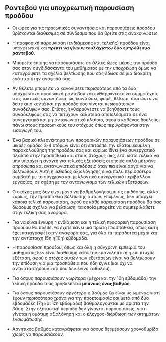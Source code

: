 ## Ραντεβού για υποχρεωτική παρουσίαση προόδου

* Οι ώρες για τις προσωπικές συναντήσεις και παρουσιάσεις προόδου βρίσκονται διαθέσιμες σε σύνδεσμο που θα βρείτε στις ανακοινώσεις.

* Η προφορική παρουσίαση (ενδιάμεσης και τελικής) προόδου είναι υποχρεωτική και **πρέπει να γίνουν τουλάχιστον δύο εμπρόθεσμα ραντεβού**. 

* Μπορείτε επίσης να παρουσιάσετε σε άλλες ώρες-μέρες την πρόοδο σας στον συνδιδάσκοντα του μαθήματος με την υποχρέωση όμως να καταγράψετε τα σχόλια βελτίωσης που σας έδωσε σε μια διακριτή ενότητα στην αναφορά σας.

* Αν θέλετε μπορείτε να κανονίσετε περισσότερα από τα δύο υποχρεωτικά προσωπικά ραντεβού και ενθαρρύνεστε να συμμετέχετε στις τακτικές συναντήσεις ως κοινό όσες φορές θέλετε, έτσι ώστε να δείτε από κοντά και την πρόοδο όσο γίνεται περισσότερων συναδέλφων σας. Επίσης, ενθαρρύνεστε να βοηθήσετε τους συναδέλφους σας να πετύχουν καλύτερα αποτελέσματα σε ένα συνεργατικό και μη-ανταγωνιστικό πλαίσιο, αφού ο καθένας δουλεύει πάνω στους προσωπικούς του στόχους όπως περιγράφονται στην εισαγωγή του.

* Ένα βασικό πλεονέκτημα των προφορικών παρουσιάσεων προόδου σε μικρές ομάδες 3-4 ατόμων είναι ότι επιτρέπει την εξατομικευμένη παρακολούθηση της προόδου σας και κυρίως δίνει ένα συνεργατικό πλαίσιο στην προσπάθεια και στους στόχους σας, έτσι ώστε τελικά να μην υπάρχει η ανάγκη για τελικές εξετάσεις οι οποίες απλά μετράνε απρόσωπα και ανταγωνιστικά επιδόσεις όταν πια είναι αργά για να βελτιωθούν. Αυτή η μέθοδος αξιολόγησης είναι πολύ περισσότερο συμβατή με το σύγχρονο και μελλοντικό συνεργατικό περιβάλλον εργασίας, σε σχέση με τον ανταγωνισμό των τελικών εξετάσεων.

* Ο στόχος μας δεν είναι μόνο να βαθμολογήσουμε τις επιδόσεις, αλλά, κυρίως, την προσπάθεια βελτίωσης αυτών. Επομένως, δεν υπάρχει κάποια τελική παρουσίαση, αφού σε κάθε παρουσίαση προόδου θα σας δώσουμε σχόλια για βελτίωση, τα οποία μπορείτε να συμπεριλάβετε στην τελική σας αναφορά.

* Για να είναι έγκυρη η ενδιάμεση και η τελική προφορική παρουσίαση προόδου θα πρέπει να έχετε κάνει μια πρώτη προσπάθεια, όπως αυτή έχει καταγραφεί στην αναφορά σας, για όλα τα παραδοτέα μέχρι και την αντίστοιχη (5η ή 10η) εβδομάδα.

* Η παρουσίαση προόδου, όπως και όλη η σύγχρονη εμπειρία του μαθήματος δεν είναι διαθέσιμη κατά την επαναληπτική ή επί πτυχίω εξέταση, αφού ο στόχος αυτών των εξετάσεων είναι να βελτιώσουν την επίδοση για μια προσπάθεια που ήδη έγινε (και όχι να αντικαταστήσουν κάτι που δεν έγινε καθόλου).

* Για όσους παρουσιάσουν νωρίτερα (μέχρι και την 10η εβδομάδα) την τελική πρόοδο τους προβλέπεται **μπόνους ένας βαθμός**. 

* Για όσους παρουσιάσουν αργότερα ο βαθμός θα είναι μειωμένος γιατί έχουν περισσότερο χρόνο για την προετοιμασία και μετά από δύο εβδομάδες (7η και 12η εβδομάδα) βαθμολογούνται με άριστα την βάση. Στην εξεταστική περίοδο δεν γίνονται παρουσιάσεις, γιατί γίνεται η ομότιμη αξιολόγηση και ο έλεγχος-διόρθωση των αιτημάτων ενσωμάτωσης. 

* Αρνητικός βαθμός καταγράφεται για όσους δεσμεύσουν χρονοθυρίδα χωρίς να παρουσιάσουν.

